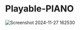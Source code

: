 # Playable-PIANO
![Screenshot 2024-11-27 162530](https://github.com/user-attachments/assets/70941700-3eee-407a-860c-7d3f3acf44ae)
